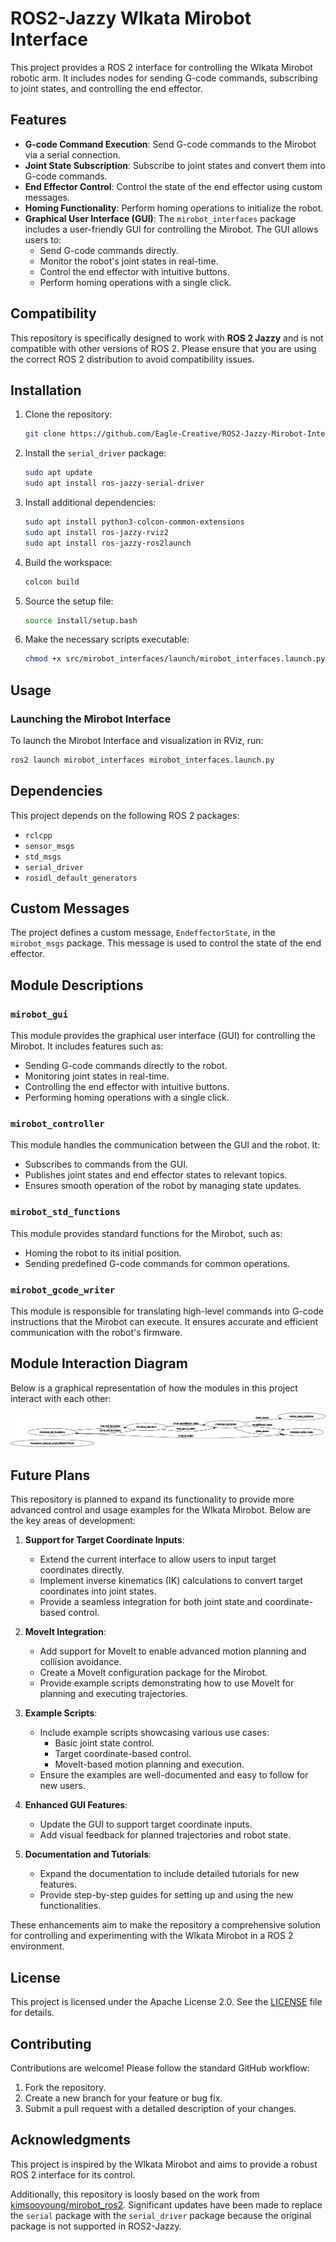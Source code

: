 # ROS2-Jazzy Wlkata Mirobot Interface

This project provides a ROS 2 interface for controlling the Wlkata Mirobot robotic arm. It includes nodes for sending G-code commands, subscribing to joint states, and controlling the end effector.

## Features

- **G-code Command Execution**: Send G-code commands to the Mirobot via a serial connection.
- **Joint State Subscription**: Subscribe to joint states and convert them into G-code commands.
- **End Effector Control**: Control the state of the end effector using custom messages.
- **Homing Functionality**: Perform homing operations to initialize the robot.
- **Graphical User Interface (GUI)**: The `mirobot_interfaces` package includes a user-friendly GUI for controlling the Mirobot. The GUI allows users to:
  - Send G-code commands directly.
  - Monitor the robot's joint states in real-time.
  - Control the end effector with intuitive buttons.
  - Perform homing operations with a single click.

## Compatibility

This repository is specifically designed to work with **ROS 2 Jazzy** and is not compatible with other versions of ROS 2. Please ensure that you are using the correct ROS 2 distribution to avoid compatibility issues.

## Installation

1. Clone the repository:
   ```bash
   git clone https://github.com/Eagle-Creative/ROS2-Jazzy-Mirobot-Interface.git
   ```

2. Install the `serial_driver` package:
   ```bash
   sudo apt update
   sudo apt install ros-jazzy-serial-driver
   ```

3. Install additional dependencies:
   ```bash
   sudo apt install python3-colcon-common-extensions
   sudo apt install ros-jazzy-rviz2
   sudo apt install ros-jazzy-ros2launch
   ```

4. Build the workspace:
   ```bash
   colcon build
   ```

5. Source the setup file:
   ```bash
   source install/setup.bash
   ```

6. Make the necessary scripts executable:
   ```bash
   chmod +x src/mirobot_interfaces/launch/mirobot_interfaces.launch.py
   ```

## Usage

### Launching the Mirobot Interface

To launch the Mirobot Interface and visualization in RViz, run:
```bash
ros2 launch mirobot_interfaces mirobot_interfaces.launch.py
```

## Dependencies

This project depends on the following ROS 2 packages:

- `rclcpp`
- `sensor_msgs`
- `std_msgs`
- `serial_driver`
- `rosidl_default_generators`

## Custom Messages

The project defines a custom message, `EndeffectorState`, in the `mirobot_msgs` package. This message is used to control the state of the end effector.

## Module Descriptions

### `mirobot_gui`
This module provides the graphical user interface (GUI) for controlling the Mirobot. It includes features such as:
- Sending G-code commands directly to the robot.
- Monitoring joint states in real-time.
- Controlling the end effector with intuitive buttons.
- Performing homing operations with a single click.

### `mirobot_controller`
This module handles the communication between the GUI and the robot. It:
- Subscribes to commands from the GUI.
- Publishes joint states and end effector states to relevant topics.
- Ensures smooth operation of the robot by managing state updates.

### `mirobot_std_functions`
This module provides standard functions for the Mirobot, such as:
- Homing the robot to its initial position.
- Sending predefined G-code commands for common operations.

### `mirobot_gcode_writer`
This module is responsible for translating high-level commands into G-code instructions that the Mirobot can execute. It ensures accurate and efficient communication with the robot's firmware.

## Module Interaction Diagram

Below is a graphical representation of how the modules in this project interact with each other:

![Module Interaction Diagram](media/Mirobot_rqt_graph.png)

## Future Plans

This repository is planned to expand its functionality to provide more advanced control and usage examples for the Wlkata Mirobot. Below are the key areas of development:

1. **Support for Target Coordinate Inputs**:
   - Extend the current interface to allow users to input target coordinates directly.
   - Implement inverse kinematics (IK) calculations to convert target coordinates into joint states.
   - Provide a seamless integration for both joint state and coordinate-based control.

2. **MoveIt Integration**:
   - Add support for MoveIt to enable advanced motion planning and collision avoidance.
   - Create a MoveIt configuration package for the Mirobot.
   - Provide example scripts demonstrating how to use MoveIt for planning and executing trajectories.

3. **Example Scripts**:
   - Include example scripts showcasing various use cases:
     - Basic joint state control.
     - Target coordinate-based control.
     - MoveIt-based motion planning and execution.
   - Ensure the examples are well-documented and easy to follow for new users.

4. **Enhanced GUI Features**:
   - Update the GUI to support target coordinate inputs.
   - Add visual feedback for planned trajectories and robot state.

5. **Documentation and Tutorials**:
   - Expand the documentation to include detailed tutorials for new features.
   - Provide step-by-step guides for setting up and using the new functionalities.

These enhancements aim to make the repository a comprehensive solution for controlling and experimenting with the Wlkata Mirobot in a ROS 2 environment.

## License

This project is licensed under the Apache License 2.0. See the [LICENSE](LICENSE) file for details.

## Contributing

Contributions are welcome! Please follow the standard GitHub workflow:

1. Fork the repository.
2. Create a new branch for your feature or bug fix.
3. Submit a pull request with a detailed description of your changes.

## Acknowledgments

This project is inspired by the Wlkata Mirobot and aims to provide a robust ROS 2 interface for its control.

Additionally, this repository is loosly based on the work from [kimsooyoung/mirobot_ros2](https://github.com/kimsooyoung/mirobot_ros2). Significant updates have been made to replace the `serial` package with the `serial_driver` package because the original package is not supported in ROS2-Jazzy.
